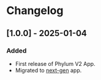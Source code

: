 # Changelog

## [1.0.0] - 2025-01-04
### Added
- First release of Phylum V2 App.
- Migrated to [next-gen](https://help.sumologic.com/docs/get-started/apps-integrations/#next-gen-apps) app.